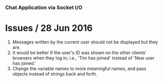 ### Chat Application via Socket I/O

# Issues / 28 Jun 2016
1.   Messages written by the current user should not be displayed but they are.
2.   It would be better if the user's ID was shown on the other clients' browsers when they log in; i.e., 'Tim has joined' instead of 'New user has joined.'
3.   Change the variable names to more meaningful names, and pass objects instead of strings back and forth.

